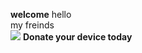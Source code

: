 <b>welcome</b>
hello 
<br> my freinds</br>
<img src=”https://raw.githubusercontent.com/arjunvoruganti/test/main/0001.jpg”>
<b>Donate your device today </b>

